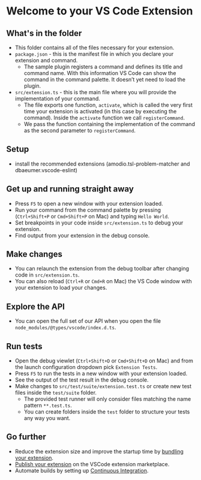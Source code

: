 # Welcome to your VS Code Extension

## What's in the folder

-  This folder contains all of the files necessary for your extension.
-  `package.json` - this is the manifest file in which you declare your extension and command.
   -  The sample plugin registers a command and defines its title and command name. With this information VS Code can show the command in the command palette. It doesn’t yet need to load the plugin.
-  `src/extension.ts` - this is the main file where you will provide the implementation of your command.
   -  The file exports one function, `activate`, which is called the very first time your extension is activated (in this case by executing the command). Inside the `activate` function we call `registerCommand`.
   -  We pass the function containing the implementation of the command as the second parameter to `registerCommand`.

## Setup

-  install the recommended extensions (amodio.tsl-problem-matcher and dbaeumer.vscode-eslint)

## Get up and running straight away

-  Press `F5` to open a new window with your extension loaded.
-  Run your command from the command palette by pressing (`Ctrl+Shift+P` or `Cmd+Shift+P` on Mac) and typing `Hello World`.
-  Set breakpoints in your code inside `src/extension.ts` to debug your extension.
-  Find output from your extension in the debug console.

## Make changes

-  You can relaunch the extension from the debug toolbar after changing code in `src/extension.ts`.
-  You can also reload (`Ctrl+R` or `Cmd+R` on Mac) the VS Code window with your extension to load your changes.

## Explore the API

-  You can open the full set of our API when you open the file `node_modules/@types/vscode/index.d.ts`.

## Run tests

-  Open the debug viewlet (`Ctrl+Shift+D` or `Cmd+Shift+D` on Mac) and from the launch configuration dropdown pick `Extension Tests`.
-  Press `F5` to run the tests in a new window with your extension loaded.
-  See the output of the test result in the debug console.
-  Make changes to `src/test/suite/extension.test.ts` or create new test files inside the `test/suite` folder.
   -  The provided test runner will only consider files matching the name pattern `**.test.ts`.
   -  You can create folders inside the `test` folder to structure your tests any way you want.

## Go further

-  Reduce the extension size and improve the startup time by [bundling your extension](https://code.visualstudio.com/api/working-with-extensions/bundling-extension).
-  [Publish your extension](https://code.visualstudio.com/api/working-with-extensions/publishing-extension) on the VSCode extension marketplace.
-  Automate builds by setting up [Continuous Integration](https://code.visualstudio.com/api/working-with-extensions/continuous-integration).
